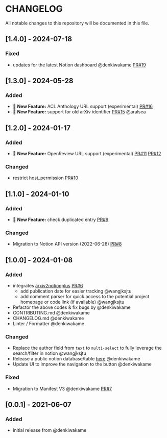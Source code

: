 # CHANGELOG
All notable changes to this repository will be documented in this file.

## [1.4.0] - 2024-07-18
### Fixed
- updates for the latest Notion dashboard @denkiwakame [PR#19](https://github.com/denkiwakame/arxiv2notion/pull/19)

## [1.3.0] - 2024-05-28
### Added
- 🚀 **New Feature:** ACL Anthology URL support (experimental) [PR#16](https://github.com/denkiwakame/arxiv2notion/pull/16)
- 🚀 **New Feature:** support for old arXiv identifier [PR#15](https://github.com/denkiwakame/arxiv2notion/pull/15) @aralsea

## [1.2.0] - 2024-01-17
### Added
- 🚀 **New Feature:** OpenReview URL support (experimental) [PR#11](https://github.com/denkiwakame/arxiv2notion/pull/11) [PR#12](https://github.com/denkiwakame/arxiv2notion/pull/12)
### Changed
- restrict host_permission [PR#10](https://github.com/denkiwakame/arxiv2notion/pull/10)

## [1.1.0] - 2024-01-10
### Added
- 🚀 **New Feature:** check duplicated entry [PR#9](https://github.com/wangjksjtu/arxiv2notionplus/issues/1)
### Changed
- Migration to Notion API version (2022-06-28) [PR#8](https://github.com/denkiwakame/arxiv2notion/pull/8)

## [1.0.0] - 2024-01-08
### Added
- integrates [arxiv2notionplus](https://github.com/wangjksjtu/arxiv2notionplus/issues/1) [PR#6](https://github.com/denkiwakame/arxiv2notion/pull/6)
  - add publication date for easier tracking @wangjksjtu
  - add comment parser for quick access to the potential project homepage or code link (if available) @wangjksjtu
- Refactor the above codes & fix bugs by @denkiwakame
- CONTRIBUTING.md @denkiwakame
- CHANGELOG.md @denkiwakame
- Linter / Formatter @denkiwakame

### Changed
- Replace the author field from `text` to `multi-select` to fully leverage the search/filter in notion @wangjksjtu
- Release a public notion database/table [here](https://denkiwakame.notion.site/597cdd58bded4375b1cbe073b2ed6f5d?v=63fcbfda57824b239b66e52dde841cdf) @denkiwakame
- Update UI to improve the navigation to the button @denkiwakame

### Fixed
- Migration to Manifest V3 @denkiwakame [PR#7](https://github.com/denkiwakame/arxiv2notion/pull/7)

## [0.0.1] - 2021-06-07
### Added
- initial release from @denkiwakame
